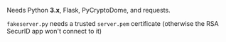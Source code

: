 Needs Python **3.x**, Flask, PyCryptoDome, and requests.

`fakeserver.py` needs a trusted `server.pem` certificate (otherwise the
RSA SecurID app won't connect to it)
